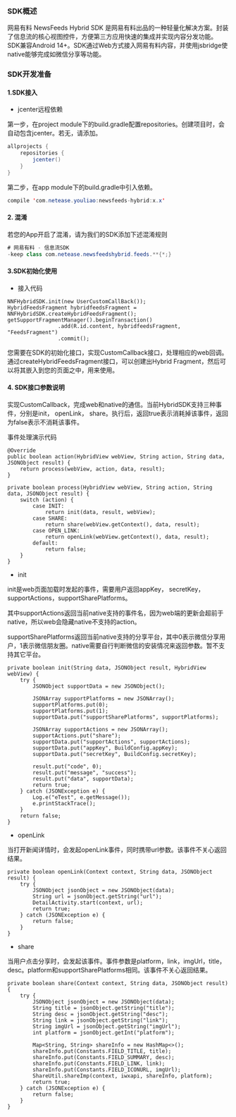### SDK概述

网易有料 NewsFeeds Hybrid SDK 是网易有料出品的一种轻量化解决方案。封装了信息流的核心视图控件，方便第三方应用快速的集成并实现内容分发功能。SDK兼容Android 14+。SDK通过Web方式接入网易有料内容，并使用jsbridge使native能够完成如微信分享等功能。


### SDK开发准备

#### 1.SDK接入

- jcenter远程依赖

第一步，在project module下的build.gradle配置repositories。创建项目时，会自动包含jcenter。若无，请添加。

```java
allprojects {
    repositories {
        jcenter()
    }
}
```

第二步，在app module下的build.gradle中引入依赖。


```java
compile 'com.netease.youliao:newsfeeds-hybrid:x.x'
```


#### 2. 混淆

若您的App开启了混淆，请为我们的SDK添加下述混淆规则


```java
# 网易有料 - 信息流SDK
-keep class com.netease.newsfeedshybrid.feeds.**{*;}
```

#### 3.SDK初始化使用

- 接入代码

```
NNFHybridSDK.init(new UserCustomCallBack());
HybridFeedsFragment hybridfeedsFragment = NNFHybridSDK.createHybridFeedsFragment();
getSupportFragmentManager().beginTransaction()
                .add(R.id.content, hybridfeedsFragment, "FeedsFragment")
                .commit();
```

您需要在SDK的初始化接口，实现CustomCallback接口，处理相应的web回调。通过createHybridFeedsFragment接口，可以创建出Hybrid Fragment，然后可以将其嵌入到您的页面之中，用来使用。

#### 4. SDK接口参数说明

实现CustomCallback，完成web和native的通信。当前HybridSDK支持三种事件，分别是init， openLink， share。执行后，返回true表示消耗掉该事件，返回为false表示不消耗该事件。


事件处理演示代码

```
@Override
public boolean action(HybridView webView, String action, String data, JSONObject result) {
    return process(webView, action, data, result);
}

private boolean process(HybridView webView, String action, String data, JSONObject result) {
    switch (action) {
        case INIT:
            return init(data, result, webView);
        case SHARE:
            return share(webView.getContext(), data, result);
        case OPEN_LINK:
            return openLink(webView.getContext(), data, result);
        default:
            return false;
    }
}

```


- init

init是web页面加载时发起的事件，需要用户返回appKey， secretKey，supportActions，supportSharePlatforms。

其中supportActions返回当前native支持的事件名，因为web端的更新会超前于native，所以web会隐藏native不支持的action。

supportSharePlatforms返回当前native支持的分享平台，其中0表示微信分享用户，1表示微信朋友圈。native需要自行判断微信的安装情况来返回参数。暂不支持其它平台。

```
private boolean init(String data, JSONObject result, HybridView webView) {
    try {
        JSONObject supportData = new JSONObject();

        JSONArray supportPlatforms = new JSONArray();
        supportPlatforms.put(0);
        supportPlatforms.put(1);
        supportData.put("supportSharePlatforms", supportPlatforms);

        JSONArray supportActions = new JSONArray();
        supportActions.put("share");
        supportData.put("supportActions", supportActions);
        supportData.put("appKey", BuildConfig.appKey);
        supportData.put("secretKey", BuildConfig.secretKey);

        result.put("code", 0);
        result.put("message", "success");
        result.put("data", supportData);
        return true;
    } catch (JSONException e) {
        Log.e("eTest", e.getMessage());
        e.printStackTrace();
    }
    return false;
}
```

- openLink

当打开新闻详情时，会发起openLink事件，同时携带url参数。该事件不关心返回结果。

```
private boolean openLink(Context context, String data, JSONObject result) {
    try {
        JSONObject jsonObject = new JSONObject(data);
        String url = jsonObject.getString("url");
        DetailActivity.start(context, url);
        return true;
    } catch (JSONException e) {
        return false;
    }
}
```

- share

当用户点击分享时，会发起该事件。事件参数是platform，link，imgUrl，title，desc。platform和supportSharePlatforms相同。该事件不关心返回结果。


```
private boolean share(Context context, String data, JSONObject result) {
    try {
        JSONObject jsonObject = new JSONObject(data);
        String title = jsonObject.getString("title");
        String desc = jsonObject.getString("desc");
        String link = jsonObject.getString("link");
        String imgUrl = jsonObject.getString("imgUrl");
        int platform = jsonObject.getInt("platform");

        Map<String, String> shareInfo = new HashMap<>();
        shareInfo.put(Constants.FIELD_TITLE, title);
        shareInfo.put(Constants.FIELD_SUMMARY, desc);
        shareInfo.put(Constants.FIELD_LINK, link);
        shareInfo.put(Constants.FIELD_ICONURL, imgUrl);
        ShareUtil.shareImp(context, iwxapi, shareInfo, platform);
        return true;
    } catch (JSONException e) {
        return false;
    }
}


```


